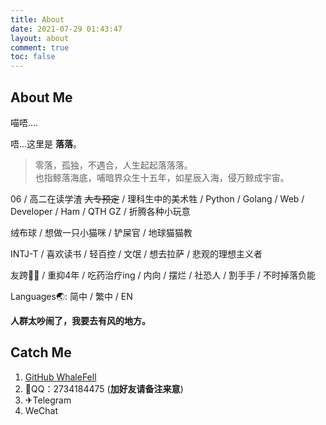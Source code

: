 ```yaml
---
title: About
date: 2021-07-29 01:43:47
layout: about
comment: true
toc: false
---
```


## About Me

喵唔....

唔...这里是 **落落**。

> 零落，孤独，不遇合，人生起起落落落。  
> 也指鲸落海底，哺暗界众生十五年，如星辰入海，侵万鲸成宇宙。

06 / 高二在读学渣 ~~大专预定~~ / 理科生中的美术牲 / Python / Golang / Web / Developer / Ham / QTH GZ / 折腾各种小玩意

绒布球 / 想做一只小猫咪 / 铲屎官 / 地球猫猫教

INTJ-T / 喜欢读书 / 轻百控 / 文氓 / 想去拉萨 / 悲观的理想主义者

友跨🏳️‍⚧️ / 重抑4年 / 吃药治疗ing / 内向 / 摆烂 / 社恐人 / 割手手 / 不时掉落负能

Languages🌏: 简中 / 繁中 / EN

**人群太吵闹了，我要去有风的地方。**

## Catch Me

1. [GitHub WhaleFell](https://github.com/whalefell)
2. 🐧QQ：2734184475 (**加好友请备注来意**)
3. ✈Telegram
4. WeChat
